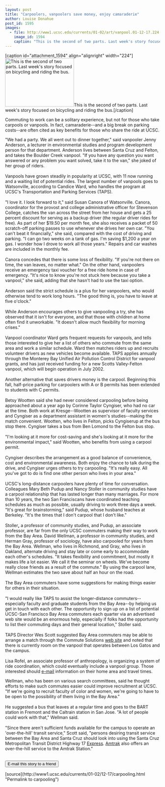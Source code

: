 ```yaml
---
layout: post
title: "Carpoolers, vanpoolers save money, enjoy camaraderie"
author: Louise Donahue
post_id: 1595
images:
  - file: http://www1.ucsc.edu/currents/01-02/art/vanpool.01-12-17.224.jpg
    image_id: 1594
    caption: "This is the second of two parts. Last week's story focused on bicycling and riding the bus."
---
```


[caption id="attachment_1594" align="alignright" width="224"]<a href="http://localhost/mysite/wp-content/uploads/2001/12/vanpool.01-12-17.224.jpg"><img class="size-full wp-image-1594" src="http://localhost/mysite/wp-content/uploads/2001/12/vanpool.01-12-17.224.jpg" alt="This is the second of two parts. Last week's story focused on bicycling and riding the bus." width="224" height="158" /></a>This is the second of two parts. Last week's story focused on bicycling and riding the bus.[/caption]
<p>
  Commuting to work can be a solitary experience, but not for those who take carpools or vanpools. In fact, camaraderie--and a big break on parking costs--are often cited as key benefits for those who share the ride at UCSC.
</p>"We had a party. We all went out to dinner together," said vanpooler Jenny Anderson, a lecturer in environmental studies and program development person for that department. Anderson lives between Santa Cruz and Felton, and takes the Boulder Creek vanpool. "If you have any question you want answered or any problem you want solved, take it to the van," she joked of her group of riders.<br>
<br>
Vanpools have grown steadily in popularity at UCSC, with 11 now running and a waiting list of potential rides. The largest number of vanpools goes to Watsonville, according to Candice Ward, who handles the program at UCSC's Transportation and Parking Services (TAPS).<br>
<br>
"I love it. I look forward to it," said Susan Canora of Watsonville. Canora, coordinator for the provost and college administrative officer for Stevenson College, catches the van across the street from her house and gets a 25 percent discount for serving as a backup driver (the regular driver rides for free). As part of her $19.50 per month fee, she also receives a packet of 50 scratch-off parking passes to use whenever she drives her own car. "You can't beat it financially," she said, compared with the cost of driving and parking. "I can go two weeks on a tank of gas. I'm saving $1,200 a year on gas. I wonder how I drove to work all those years." Repairs and car washes are included in the monthly fee.<br>
<br>
Canora concedes that there is some loss of flexibility. "If you're not there on time, the van leaves, no matter what." On the other hand, vanpoolers receive an emergency taxi voucher for a free ride home in case of emergency. "It's nice to know you're not stuck here because you take a vanpool," she said, adding that she hasn't had to use the taxi option.<br>
<br>
Anderson said the strict schedule is a plus for her vanpoolers, who would otherwise tend to work long hours. "The good thing is, you have to leave at five o'clock."<br>
<br>
While Anderson encourages others to give vanpooling a try, she has observed that it isn't for everyone, and that those with children at home often find it unworkable. "It doesn't allow much flexibility for morning crises."<br>
<br>
Vanpool coordinator Ward gets frequent requests for vanpools, and tells those interested to give her a list of others who commute from the same area and work a similar schedule. Ward then matches riders up and recruits volunteer drivers as new vehicles become available. TAPS applies annually through the Monterey Bay Unified Air Pollution Control District for vanpool grants, and has just received funding for a new Scotts Valley-Felton vanpool, which will begin operation in July 2002.<br>
<br>
Another alternative that saves drivers money is the carpool. Beginning this fall, half-price parking for carpoolers with A or B permits has been extended to students with C permits.<br>
<br>
Betsy Wootten said she had never considered carpooling before being approached about a year ago by Corinne Taylor Cyngiser, who had no car at the time. Both work at Kresge--Wootten as supervisor of faculty services and Cyngiser as a department assistant in women's studies--making the match convenient. Wootten, who lives in Felton, picks Cyngiserup at the bus stop there. Cyngiser takes a bus from Ben Lomond to the Felton bus stop.<br>
<br>
"I'm looking at it more for cost-saving and she's looking at it more for the environmental impact," said Wootten, who benefits from using a carpool permit.<br>
<br>
Cyngiser describes the arrangement as a good balance of convenience, cost and environmental awareness. Both enjoy the chance to talk during the drive, and Cyngiser urges others to try carpooling. "It's really easy. All you've got to do is find one other person who lives in your area."<br>
<br>
UCSC's long-distance carpoolers have plenty of time for conversation. Colleagues Mary Beth Pudup and Nancy Stoller in community studies have a carpool relationship that has lasted longer than many marriages. For more than 10 years, the two San Franciscans have coordinated teaching schedules as much as possible, usually driving to work three days a week. "It's great for brainstorming," said Pudup, whose husband teaches at Berkeley. "It's the times that I don't carpool that I don't like."<br>
<br>
Stoller<b>,</b> a professor of community studies, and Pudup, an associate professor, are far from the only UCSC commuters making their way to work from the Bay Area. David Wellman, a professor in community studies, and Herman Gray, professor of sociology, have also carpooled for years from the Bay Area. Wellman, who lives in Richmond, and Gray, who lives in Oakland, alternate driving and stay late or come early to accommodate each other's schedules. "It takes flexibility and commitment, but mostly it makes life a lot easier. We call it the seminar on wheels. We've become really close friends as a result of the commute." By using the carpool lane, Wellman estimates the two save about half an hour on the road.<br>
<br>
The Bay Area commuters have some suggestions for making things easier for others in their situation.<br>
<br>
"I would really like TAPS to assist the longer-distance commuters--especially faculty and graduate students from the Bay Area--by helping us get in touch with each other. The opportunity to sign up on a list of potential UCSC-San Francisco Bay Area commuters each quarter via an advertised web site would be an enormous help, especially if folks had the opportunity to list their commuting days and their general location," Stoller said.<br>
<br>
TAPS Director Wes Scott suggested Bay Area commuters may be able to arrange a match through the Commute Solutions <a href="http://www2.ucsc.edu/taps/ridesharing.html">web site</a> and noted that there is currently room on the vanpool that operates between Los Gatos and the campus.<br>
<br>
Lisa Rofel, an associate professor of anthropology, is organizing a system of ride coordination, which could eventually include a vanpool group. Those interested should <a href="mailto:ucscsfcommuters@cats.ucsc.edu">e-mail</a> information on their home area and travel times.
<p>
  Wellman, who has been on various search committees, said he thought efforts to make such commutes easier could improve recruitment at UCSC. "If we're going to recruit faculty of color and women, we're going to have to be open to the possibility of them living in the Bay Area."<br>
  <br>
  He suggested a bus that leaves at a regular time and goes to the BART station in Fremont and the Caltrain station in San Jose. "A lot of people could work with that," Wellman said.<br>
  <br>
  "Since there aren't sufficient funds available for the campus to operate an 'over-the-hill' transit service," Scott said, "persons desiring transit service between the Bay Area and Santa Cruz should look into using the Santa Cruz Metropolitan Transit District Highway 17 <a href="http://www.scmtd.com/routes/rt17.html">Express</a>. <a href="http://www.amtrak.com/">Amtrak</a> also offers an over-the-hill service to the Amtrak Station."
</p>
<p>
  <br>
  <input name="t1" size="-1" type="hidden"> <input type="submit" value="E-mail this story to a friend">
</p>
<p>

</p>
[source](http://www1.ucsc.edu/currents/01-02/12-17/carpooling.html "Permalink to carpooling")
